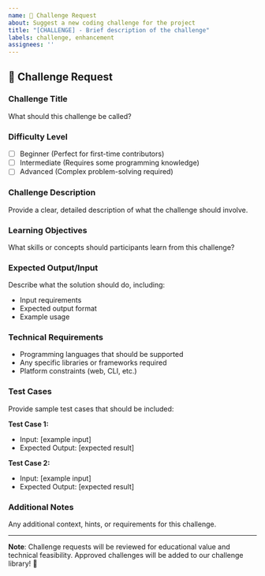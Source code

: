 ```yaml
---
name: 🧩 Challenge Request
about: Suggest a new coding challenge for the project
title: "[CHALLENGE] - Brief description of the challenge"
labels: challenge, enhancement
assignees: ''
---
```


## 🧩 Challenge Request

### Challenge Title
What should this challenge be called?

### Difficulty Level
- [ ] Beginner (Perfect for first-time contributors)
- [ ] Intermediate (Requires some programming knowledge)
- [ ] Advanced (Complex problem-solving required)

### Challenge Description
Provide a clear, detailed description of what the challenge should involve.

### Learning Objectives
What skills or concepts should participants learn from this challenge?

### Expected Output/Input
Describe what the solution should do, including:
- Input requirements
- Expected output format
- Example usage

### Technical Requirements
- Programming languages that should be supported
- Any specific libraries or frameworks required
- Platform constraints (web, CLI, etc.)

### Test Cases
Provide sample test cases that should be included:

**Test Case 1:**
- Input: [example input]
- Expected Output: [expected result]

**Test Case 2:**
- Input: [example input]
- Expected Output: [expected result]

### Additional Notes
Any additional context, hints, or requirements for this challenge.

---

**Note**: Challenge requests will be reviewed for educational value and technical feasibility. Approved challenges will be added to our challenge library! 🎯
